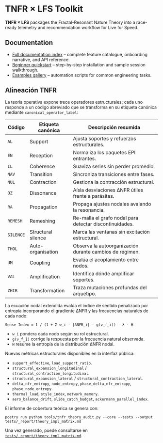 # TNFR × LFS Toolkit

**TNFR × LFS** packages the Fractal-Resonant Nature Theory into a race-ready
telemetry and recommendation workflow for Live for Speed.

## Documentation

- [Full documentation index](docs/index.md) – complete feature catalogue,
  onboarding narrative, and API reference.
- [Beginner quickstart](docs/tutorials.md) – step-by-step installation and
  sample session walkthrough.
- [Examples gallery](docs/examples.md) – automation scripts for common
  engineering tasks.

## Alineación TNFR
La teoría operativa expone trece operadores estructurales; cada uno responde a
un código abreviado que se transforma en su etiqueta canónica mediante
`canonical_operator_label`:

| Código | Etiqueta canónica      | Descripción resumida |
| ------ | ---------------------- | -------------------- |
| `AL`   | Support                | Ajusta soportes y refuerzos estructurales. |
| `EN`   | Reception              | Normaliza los paquetes EPI entrantes. |
| `IL`   | Coherence              | Suaviza series sin perder promedio. |
| `NAV`  | Transition             | Sincroniza transiciones entre fases. |
| `NUL`  | Contraction            | Gestiona la contracción estructural. |
| `OZ`   | Dissonance             | Aísla desviaciones ΔNFR útiles frente a parásitas. |
| `RA`   | Propagation            | Propaga ajustes nodales avalando la resonancia. |
| `REMESH` | Remeshing            | Re-malla el grafo nodal para detectar discontinuidades. |
| `SILENCE` | Structural silence  | Marca las ventanas sin excitación estructural. |
| `THOL` | Auto-organisation      | Observa la autoorganización durante cambios de régimen. |
| `UM`   | Coupling               | Evalúa el acoplamiento entre nodos. |
| `VAL`  | Amplification          | Identifica dónde amplificar soportes. |
| `ZHIR` | Transformation         | Traza mutaciones profundas del arquetipo. |

La ecuación nodal extendida evalúa el índice de sentido penalizado por entropía
incorporando el gradiente ΔNFR y las frecuencias naturales de cada nodo:

```
Sense Index = 1 / (1 + Σ w_i · |ΔNFR_i| · g(ν_f_i)) - λ · H
```

* `w_i` pondera cada nodo según su rol estructural.
* `g(ν_f_i)` corrige la respuesta por la frecuencia natural observada.
* `H` resume la entropía de la distribución ΔNFR nodal.

Nuevas métricas estructurales disponibles en la interfaz pública:

- `support_effective`, `load_support_ratio`.
- `structural_expansion_longitudinal` / `structural_contraction_longitudinal`.
- `structural_expansion_lateral` / `structural_contraction_lateral`.
- `delta_nfr_entropy`, `node_entropy`, `phase_delta_nfr_entropy`, `phase_node_entropy`.
- `thermal_load`, `style_index`, `network_memory`.
- `aero_balance_drift`, `slide_catch_budget`, `ackermann_parallel_index`.

El informe de cobertura teórica se genera con:

```
poetry run python tools/tnfr_theory_audit.py --core --tests --output tests/_report/theory_impl_matrix.md
```

Una vez generado, puede consultarse en
[`tests/_report/theory_impl_matrix.md`](tests/_report/theory_impl_matrix.md).
